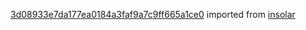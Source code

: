 [3d08933e7da177ea0184a3faf9a7c9ff665a1ce0](https://github.com/insolar/insolar/commit/3d08933e7da177ea0184a3faf9a7c9ff665a1ce0) imported from [insolar](https://github.com/insolar/insolar)
